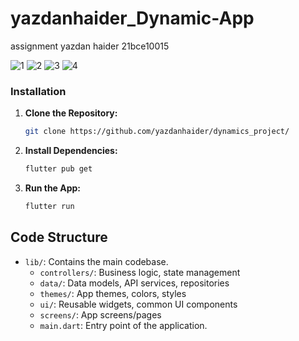 # yazdanhaider_Dynamic-App

assignment yazdan haider 21bce10015

![1](https://github.com/user-attachments/assets/fd89963f-c301-4068-89c8-0e47bc9ed14b)
![2](https://github.com/user-attachments/assets/a514bb5b-e417-4fa8-a33f-51ba9940d3f1)
![3](https://github.com/user-attachments/assets/d593c7aa-bbd2-4dd4-8f72-b8f2892e3eeb)
![4](https://github.com/user-attachments/assets/5633f8a7-64c1-4732-8a99-db9d51f96f5f)

### Installation

1. **Clone the Repository:**

    ```bash
    git clone https://github.com/yazdanhaider/dynamics_project/
    ```

2. **Install Dependencies:**

    ```bash
    flutter pub get
    ```

3. **Run the App:**

    ```bash
    flutter run
    ```
## Code Structure

- `lib/`: Contains the main codebase.
  - `controllers/`: Business logic, state management
  - `data/`: Data models, API services, repositories
  - `themes/`: App themes, colors, styles
  - `ui/`: Reusable widgets, common UI components
  - `screens/`: App screens/pages
  - `main.dart`: Entry point of the application.
